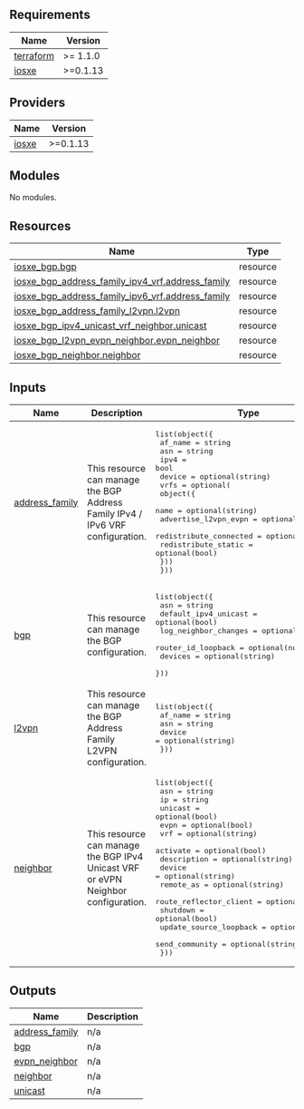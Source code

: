 ## Requirements

| Name | Version |
|------|---------|
| <a name="requirement_terraform"></a> [terraform](#requirement\_terraform) | >= 1.1.0 |
| <a name="requirement_iosxe"></a> [iosxe](#requirement\_iosxe) | >=0.1.13 |

## Providers

| Name | Version |
|------|---------|
| <a name="provider_iosxe"></a> [iosxe](#provider\_iosxe) | >=0.1.13 |

## Modules

No modules.

## Resources

| Name | Type |
|------|------|
| [iosxe_bgp.bgp](https://registry.terraform.io/providers/netascode/iosxe/latest/docs/resources/bgp) | resource |
| [iosxe_bgp_address_family_ipv4_vrf.address_family](https://registry.terraform.io/providers/netascode/iosxe/latest/docs/resources/bgp_address_family_ipv4_vrf) | resource |
| [iosxe_bgp_address_family_ipv6_vrf.address_family](https://registry.terraform.io/providers/netascode/iosxe/latest/docs/resources/bgp_address_family_ipv6_vrf) | resource |
| [iosxe_bgp_address_family_l2vpn.l2vpn](https://registry.terraform.io/providers/netascode/iosxe/latest/docs/resources/bgp_address_family_l2vpn) | resource |
| [iosxe_bgp_ipv4_unicast_vrf_neighbor.unicast](https://registry.terraform.io/providers/netascode/iosxe/latest/docs/resources/bgp_ipv4_unicast_vrf_neighbor) | resource |
| [iosxe_bgp_l2vpn_evpn_neighbor.evpn_neighbor](https://registry.terraform.io/providers/netascode/iosxe/latest/docs/resources/bgp_l2vpn_evpn_neighbor) | resource |
| [iosxe_bgp_neighbor.neighbor](https://registry.terraform.io/providers/netascode/iosxe/latest/docs/resources/bgp_neighbor) | resource |

## Inputs

| Name | Description | Type | Default | Required |
|------|-------------|------|---------|:--------:|
| <a name="input_address_family"></a> [address\_family](#input\_address\_family) | This resource can manage the BGP Address Family IPv4 / IPv6 VRF configuration. | <pre>list(object({<br>    af_name = string<br>    asn     = string<br>    ipv4    = bool<br>    device  = optional(string)<br>    vrfs = optional(<br>      object({<br>        name                   = optional(string)<br>        advertise_l2vpn_evpn   = optional(bool)<br>        redistribute_connected = optional(bool)<br>        redistribute_static    = optional(bool)<br>    }))<br>  }))</pre> | `[]` | no |
| <a name="input_bgp"></a> [bgp](#input\_bgp) | This resource can manage the BGP configuration. | <pre>list(object({<br>    asn                  = string<br>    default_ipv4_unicast = optional(bool)<br>    log_neighbor_changes = optional(bool)<br>    router_id_loopback   = optional(number)<br>    devices              = optional(string)<br>  }))</pre> | `[]` | no |
| <a name="input_l2vpn"></a> [l2vpn](#input\_l2vpn) | This resource can manage the BGP Address Family L2VPN configuration. | <pre>list(object({<br>    af_name = string<br>    asn     = string<br>    device  = optional(string)<br>  }))</pre> | `[]` | no |
| <a name="input_neighbor"></a> [neighbor](#input\_neighbor) | This resource can manage the BGP IPv4 Unicast VRF  or eVPN Neighbor configuration. | <pre>list(object({<br>    asn                    = string<br>    ip                     = string<br>    unicast                = optional(bool)<br>    evpn                   = optional(bool)<br>    vrf                    = optional(string)<br>    activate               = optional(bool)<br>    description            = optional(string)<br>    device                 = optional(string)<br>    remote_as              = optional(string)<br>    route_reflector_client = optional(string)<br>    shutdown               = optional(bool)<br>    update_source_loopback = optional(string)<br>    send_community         = optional(string)<br>  }))</pre> | `[]` | no |

## Outputs

| Name | Description |
|------|-------------|
| <a name="output_address_family"></a> [address\_family](#output\_address\_family) | n/a |
| <a name="output_bgp"></a> [bgp](#output\_bgp) | n/a |
| <a name="output_evpn_neighbor"></a> [evpn\_neighbor](#output\_evpn\_neighbor) | n/a |
| <a name="output_neighbor"></a> [neighbor](#output\_neighbor) | n/a |
| <a name="output_unicast"></a> [unicast](#output\_unicast) | n/a |

